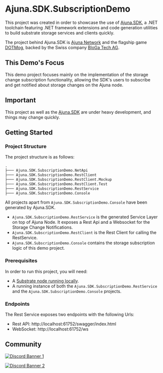 # Ajuna.SDK.SubscriptionDemo 

This project was created in order to showcase the use of [Ajuna.SDK](https://github.com/ajuna-network/Ajuna.SDK), a .NET toolchain featuring .NET framework extensions and code generation utilities to build substrate storage services and clients quickly.

The project behind Ajuna.SDK is [Ajuna Network](https://ajuna.io/) and the flagship game [DOTMog](https://dotmog.com/), backed by the Swiss company [BloGa Tech AG](admin@bloga.tech).

## This Demo's Focus

This demo project focuses mainly on the implementation of the storage change subscription functionality, allowing the SDK's users to subscribe and get notified about storage changes on the Ajuna node. 

## Important
This project as well as the [Ajuna.SDK](https://github.com/ajuna-network/Ajuna.SDK) are under heavy development, and things may change quickly. 

## Getting Started

### Project Structure

The project structure is as follows:

```txt
.
├─── Ajuna.SDK.SubscriptionDemo.NetApi
├─── Ajuna.SDK.SubscriptionDemo.RestClient 
├─── Ajuna.SDK.SubscriptionDemo.RestClient.Mockup
├─── Ajuna.SDK.SubscriptionDemo.RestClient.Test
├─── Ajuna.SDK.SubscriptionDemo.RestService
├─── Ajuna.SDK.SubscriptionDemo.Console
```
All projects apart from `Ajuna.SDK.SubscriptionDemo.Console` have been generated by Ajuna.SDK.

- `Ajuna.SDK.SubscriptionDemo.RestService` is the generated Service Layer on top of Ajuna Node. It exposes a Rest Api and a Websocket for the Storage Change Notifications.
- `Ajuna.SDK.SubscriptionDemo.RestClient` is the Rest Client for calling the RestService.
- `Ajuna.SDK.SubscriptionDemo.Console` contains the storage subscription logic of this demo project. 


### Prerequisites
In order to run this project, you will need:
- A [Substrate node running locally](https://github.com/ajuna-network/Ajuna).
- A running instance of both the `Ajuna.SDK.SubscriptionDemo.RestService` and the `Ajuna.SDK.SubscriptionDemo.Console` projects.

### Endpoints
The Rest Service exposes two endpoints with the following Urls:
- Rest API: http://localhost:61752/swagger/index.html
- WebSocket: http://localhost:61752/ws

## Community

[![Discord Banner 1](https://discordapp.com/api/guilds/849331368558198803/widget.png?style=banner2)](https://discord.gg/cE72GYcFgY)

[![Discord Banner 2](https://discordapp.com/api/guilds/447132563924844544/widget.png?style=banner2)](https://discord.gg/GXYmNWtPzQ)

